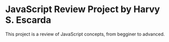 # JavaScript Review Project by Harvy S. Escarda
This project is a review of JavaScript concepts, from begginer to advanced.